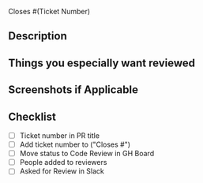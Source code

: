 Closes #(Ticket Number)

## Description

## Things you especially want reviewed

## Screenshots if Applicable

## Checklist

- [ ] Ticket number in PR title
- [ ] Add ticket number to ("Closes #")
- [ ] Move status to Code Review in GH Board
- [ ] People added to reviewers
- [ ] Asked for Review in Slack
